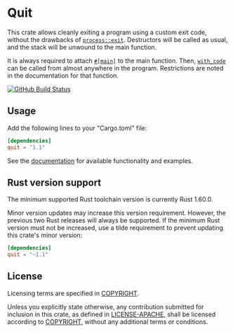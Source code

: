 # Quit

This crate allows cleanly exiting a program using a custom exit code, without
the drawbacks of [`process::exit`]. Destructors will be called as usual, and
the stack will be unwound to the main function.

It is always required to attach [`#[main]`][attribute] to the main function.
Then, [`with_code`] can be called from almost anywhere in the program.
Restrictions are noted in the documentation for that function.

[![GitHub Build Status](https://github.com/dylni/quit/workflows/build/badge.svg?branch=master)](https://github.com/dylni/quit/actions?query=branch%3Amaster)

## Usage

Add the following lines to your "Cargo.toml" file:

```toml
[dependencies]
quit = "1.1"
```

See the [documentation] for available functionality and examples.

## Rust version support

The minimum supported Rust toolchain version is currently Rust 1.60.0.

Minor version updates may increase this version requirement. However, the
previous two Rust releases will always be supported. If the minimum Rust
version must not be increased, use a tilde requirement to prevent updating this
crate's minor version:

```toml
[dependencies]
quit = "~1.1"
```

## License

Licensing terms are specified in [COPYRIGHT].

Unless you explicitly state otherwise, any contribution submitted for inclusion
in this crate, as defined in [LICENSE-APACHE], shall be licensed according to
[COPYRIGHT], without any additional terms or conditions.

[attribute]: https://docs.rs/quit/*/quit/attr.main.html
[COPYRIGHT]: https://github.com/dylni/quit/blob/master/COPYRIGHT
[documentation]: https://docs.rs/quit
[`process::exit`]: https://doc.rust-lang.org/std/process/fn.exit.html
[LICENSE-APACHE]: https://github.com/dylni/quit/blob/master/LICENSE-APACHE
[`with_code`]: https://docs.rs/quit/*/quit/fn.with_code.html
